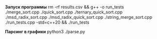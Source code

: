 **Запуск программы**
rm -rf results.csv && g++ -o run_tests ./merge_sort.cpp ./quick_sort.cpp ./ternary_quick_sort.cpp ./msd_radix_sort.cpp ./msd_radix_quick_sort.cpp ./string_merge_sort.cpp ./run_tests.cpp -std=c++20 && ./run_tests

**Парсинг в графики**
python3 ./parse.py